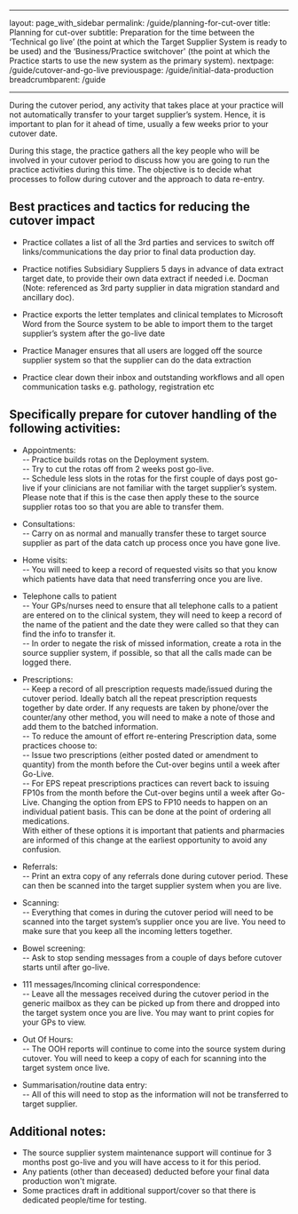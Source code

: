 -- -
layout: page_with_sidebar
permalink: /guide/planning-for-cut-over
title: Planning for cut-over
subtitle: Preparation for the time between the ‘Technical go live’ (the point at which the Target Supplier System is ready to be used) and the ‘Business/Practice switchover' (the point at which the Practice starts to use the new system as the primary system).
nextpage: /guide/cutover-and-go-live
previouspage: /guide/initial-data-production
breadcrumbparent: /guide
-- -

During the cutover period, any activity that takes place at your practice will not automatically transfer to your target supplier’s system. Hence, it is important to plan for it ahead of time, usually a few weeks prior to your cutover date.

During this stage, the practice gathers all the key people who will be involved in your cutover period to discuss how you are going to run the practice activities during this time. The objective is to decide what processes to follow during cutover and the approach to data re-entry. 

## Best practices and tactics for reducing the cutover impact

* Practice collates a list of all the 3rd parties and services to switch off links/communications the day prior to final data production day.

* Practice notifies Subsidiary Suppliers 5 days in advance of data extract target date, to provide their own data extract if needed i.e. Docman (Note: referenced as 3rd party supplier in data migration standard and ancillary doc).

* Practice exports the letter templates and clinical templates to Microsoft Word from the Source system to be able to import them to the target supplier’s system after the go-live date

* Practice Manager ensures that all users are logged off the source supplier system so that the supplier can do the data extraction

* Practice clear down their inbox and outstanding workflows and all open communication tasks e.g. pathology, registration etc


## Specifically prepare for cutover handling of the following activities:

* Appointments:  
  -- Practice builds rotas on the Deployment system.  
  -- Try to cut the rotas off from 2 weeks post go-live.  
  -- Schedule less slots in the rotas for the first couple of days post go-live if your clinicians are not familiar with the target supplier’s system. Please note that if this is the case then apply these to the source supplier rotas too so that you are able to transfer them.  

* Consultations:  
  -- Carry on as normal and manually transfer these to target source supplier as part of the data catch up process once you have gone live.  

* Home visits:  
  -- You will need to keep a record of requested visits so that you know which patients have data that need transferring once you are live.  

* Telephone calls to patient  
  -- Your GPs/nurses need to ensure that all telephone calls to a patient are entered on to the clinical system, they will need to keep a record of the name of the patient and the date they were called so that they can find the info to transfer it.  
  -- In order to negate the risk of missed information, create a rota in the source supplier system, if possible, so that all the calls made can be logged there.  

* Prescriptions:  
  --  Keep a record of all prescription requests made/issued during the cutover period. Ideally batch all the repeat prescription requests together by date order. If any requests are taken by phone/over the counter/any other method, you will need to make a note of those and add them to the batched information.  
  --  To reduce the amount of effort re-entering Prescription data, some practices choose to:  
    --  Issue two prescriptions (either posted dated or amendment to quantity) from the month before the Cut-over begins until a week after Go-Live.  
    --  For EPS repeat prescriptions practices can revert back to issuing FP10s from the month before the Cut-over begins until a week after Go-Live. Changing the option from EPS to FP10 needs to happen on an individual patient basis. This can be done at the point of ordering all medications.  
  With either of these options it is important that patients and pharmacies are informed of this change at the earliest opportunity to avoid any confusion.


* Referrals:  
  -- Print an extra copy of any referrals done during cutover period. These can then be scanned into the target supplier system when you are live.  

* Scanning:  
  -- Everything that comes in during the cutover period will need to be scanned into the target system’s supplier once you are live. You need to make sure that you keep all the incoming letters together.  

* Bowel screening:  
  -- Ask to stop sending messages from a couple of days before cutover starts until after go-live.  

* 111 messages/Incoming clinical correspondence:  
  -- Leave all the messages received during the cutover period in the generic mailbox as they can be picked up from there and dropped into the target system once you are live. You may want to print copies for your GPs to view.  

* Out Of Hours:  
  -- The OOH reports will continue to come into the source system during cutover. You will need to keep a copy of each for scanning into the target system once live.  

* Summarisation/routine data entry:  
  -- All of this will need to stop as the information will not be transferred to target supplier.  

## Additional notes:  
* The source supplier system maintenance support will continue for 3 months post go-live and you will have access to it for this period.  
* Any patients (other than deceased) deducted before your final data production won't migrate.  
* Some practices draft in additional support/cover so that there is dedicated people/time for testing.  